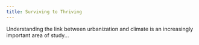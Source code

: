 ```yaml
---
title: Surviving to Thriving
---
```


Understanding the link between urbanization and climate is an increasingly important area of study...
